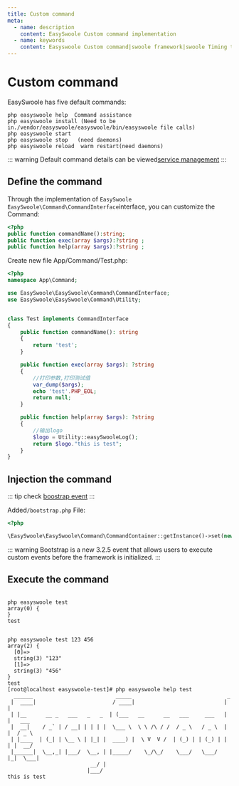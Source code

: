 ```yaml
---
title: Custom command
meta:
  - name: description
    content: EasySwoole Custom command implementation
  - name: keywords
    content: Easyswoole Custom command|swoole framework|swoole Timing task|php timing
---
```


# Custom command
EasySwoole has five default commands:  
````
php easyswoole help  Command assistance
php easyswoole install (Need to be in./vendor/easyswoole/easyswoole/bin/easyswoole file calls)
php easyswoole start  
php easyswoole stop   (need daemons)
php easyswoole reload  warm restart(need daemons)
````

::: warning 
Default command details can be viewed[service management](../Introduction/server.md)
:::

## Define the command

Through the implementation of ```EasySwoole EasySwoole\Command\CommandInterface```interface, you can customize the Command:

````php
<?php
public function commandName():string;
public function exec(array $args):?string ;
public function help(array $args):?string ;
````

Create new file App/Command/Test.php:

````php
<?php
namespace App\Command;

use EasySwoole\EasySwoole\Command\CommandInterface;
use EasySwoole\EasySwoole\Command\Utility;


class Test implements CommandInterface
{
    public function commandName(): string
    {
        return 'test';
    }

    public function exec(array $args): ?string
    {
        //打印参数,打印测试值
        var_dump($args);
        echo 'test'.PHP_EOL;
        return null;
    }

    public function help(array $args): ?string
    {
        //输出logo
        $logo = Utility::easySwooleLog();
        return $logo."this is test";
    }
}
````

## Injection the command

::: tip
check [boostrap event](../Core/event/bootstrap.md)
:::

Added`/bootstrap.php` File:

````php
<?php

\EasySwoole\EasySwoole\Command\CommandContainer::getInstance()->set(new \App\Command\Test());
````

::: warning 
 Bootstrap is a new 3.2.5 event that allows users to execute custom events before the framework is initialized.
:::

## Execute the command
````

php easyswoole test
array(0) {
}
test


php easyswoole test 123 456
array(2) {
  [0]=>
  string(3) "123"
  [1]=>
  string(3) "456"
}
test
[root@localhost easyswoole-test]# php easyswoole help test
  ______                          _____                              _
 |  ____|                        / ____|                            | |
 | |__      __ _   ___   _   _  | (___   __      __   ___     ___   | |   ___
 |  __|    / _` | / __| | | | |  \___ \  \ \ /\ / /  / _ \   / _ \  | |  / _ \
 | |____  | (_| | \__ \ | |_| |  ____) |  \ V  V /  | (_) | | (_) | | | |  __/
 |______|  \__,_| |___/  \__, | |_____/    \_/\_/    \___/   \___/  |_|  \___|
                          __/ |
                         |___/
this is test
        
````